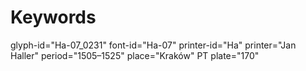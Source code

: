 # Keywords
glyph-id="Ha-07_0231"
font-id="Ha-07"
printer-id="Ha"
printer="Jan Haller"
period="1505–1525"
place="Kraków"
PT plate="170"
